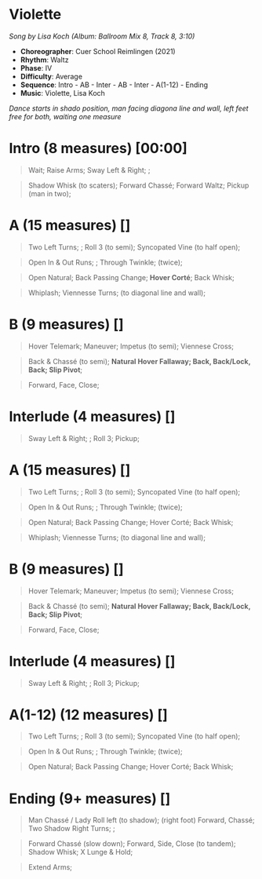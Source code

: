 # Violette
*Song by Lisa Koch (Album: Ballroom Mix 8, Track 8, 3:10)*
 
* **Choreographer**: Cuer School Reimlingen (2021)
* **Rhythm**: Waltz
* **Phase**: IV
* **Difficulty**: Average
* **Sequence**: Intro - AB - Inter - AB - Inter - A(1-12) - Ending
* **Music**: Violette, Lisa Koch
 
*Dance starts in shado position, man facing diagona line and wall, left feet free for both, waiting one measure*
 
# Intro (8 measures) [00:00]

> Wait; Raise Arms; Sway Left & Right; ;

> Shadow Whisk (to scaters); Forward Chassé; Forward Waltz; Pickup (man in two);

# A (15 measures) []

> Two Left Turns; ; Roll 3 (to semi); Syncopated Vine (to half open);

> Open In & Out Runs; ; Through Twinkle; (twice);

> Open Natural; Back Passing Change; **Hover Corté**; Back Whisk;

> Whiplash; Viennesse Turns; (to diagonal line and wall);

# B (9 measures) []

> Hover Telemark; Maneuver; Impetus (to semi); Viennese Cross;

> Back & Chassé (to semi); **Natural Hover Fallaway; Back, Back/Lock, Back; Slip Pivot**;

> Forward, Face, Close;

# Interlude (4 measures) []

> Sway Left & Right; ; Roll 3; Pickup;

# A (15 measures) []

> Two Left Turns; ; Roll 3 (to semi); Syncopated Vine (to half open);

> Open In & Out Runs; ; Through Twinkle; (twice);

> Open Natural; Back Passing Change; Hover Corté; Back Whisk;

> Whiplash; Viennesse Turns; (to diagonal line and wall);

# B (9 measures) []

> Hover Telemark; Maneuver; Impetus (to semi); Viennese Cross;

> Back & Chassé (to semi); **Natural Hover Fallaway; Back, Back/Lock, Back; Slip Pivot**;

> Forward, Face, Close;

# Interlude (4 measures) []

> Sway Left & Right; ; Roll 3; Pickup;

# A(1-12) (12 measures) []

> Two Left Turns; ; Roll 3 (to semi); Syncopated Vine (to half open);

> Open In & Out Runs; ; Through Twinkle; (twice);

> Open Natural; Back Passing Change; Hover Corté; Back Whisk;

# Ending (9+ measures) []

> Man Chassé / Lady Roll left (to shadow); (right foot) Forward,  Chassé; Two Shadow Right Turns; ;

> Forward Chassé (slow down); Forward, Side, Close (to tandem); Shadow Whisk; X Lunge & Hold;

> Extend Arms;